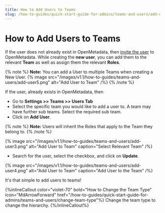 ```yaml
---
title: How to Add Users to Teams
slug: /how-to-guides/quick-start-guide-for-admins/teams-and-users/add-users
---
```


# How to Add Users to Teams

If the user does not already exist in OpenMetadata, then [invite the user](/how-to-guides/quick-start-guide-for-admins/teams-and-users/invite-users) to OpenMetadata. While creating the **new user**, you can add them to the relevant **Team** as well as assign them the relevant **Roles**.

{% note %}
**Note:** You can add a User to multiple Teams when creating a New User.
{% image
src="/images/v1.1/how-to-guides/teams-and-users/add-user5.png"
alt="Add User to Team"
/%}
{% /note %}


If the user, already exists in OpenMetadata, then
- Go to **Settings >> Teams >> Users Tab**
- Select the specific team you would like to add a user to. A team may have further sub teams. Select the required sub team.
- Click on **Add User**.

{% note %}
**Note:** Users will inherit the Roles that apply to the Team they belong to.
{% /note %}

{% image
src="/images/v1.1/how-to-guides/teams-and-users/add-user3.png"
alt="Add User to Team"
caption="Select Relevant Team"
/%}

- Search for the user, select the checkbox, and click on **Update**.

{% image
src="/images/v1.1/how-to-guides/teams-and-users/add-user4.png"
alt="Add User to Team"
caption="Add User to the Team"
/%}

It's that simple to add users to teams!

{%inlineCallout
  color="violet-70"
  bold="How to Change the Team Type"
  icon="MdArrowForward"
  href="/how-to-guides/quick-start-guide-for-admins/teams-and-users/change-team-type"%}
  Change the team type to change the hierarchy.
{%/inlineCallout%}